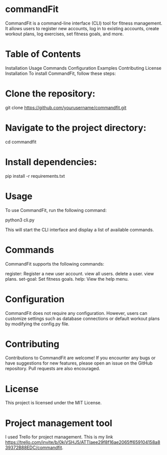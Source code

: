 # commandFit

CommandFit is a command-line interface (CLI) tool for fitness management. It allows users to register new accounts, log in to existing accounts, create workout plans, log exercises, set fitness goals, and more.

# Table of Contents
Installation
Usage
Commands
Configuration
Examples
Contributing
License
Installation
To install CommandFit, follow these steps:

# Clone the repository:

git clone https://github.com/yourusername/commandfit.git
# Navigate to the project directory:

cd commandfit
# Install dependencies:

pip install -r requirements.txt
# Usage
To use CommandFit, run the following command:

python3 cli.py

This will start the CLI interface and display a list of available commands.

# Commands
CommandFit supports the following commands:

register: Register a new user account.
view all users.
delete a user.
view plans.
set-goal: Set fitness goals.
help: View the help menu.

# Configuration
CommandFit does not require any configuration. However, users can customize settings such as database connections or default workout plans by modifying the config.py file.

# Contributing
Contributions to CommandFit are welcome! If you encounter any bugs or have suggestions for new features, please open an issue on the GitHub repository. Pull requests are also encouraged.

# License
This project is licensed under the MIT License.
# Project management tool
I used Trello for project management. This is my link https://trello.com/invite/b/0kiVSHJ5/ATTIaee29f8f16ae2065ff659104158a839372B88EDC/commandfit.